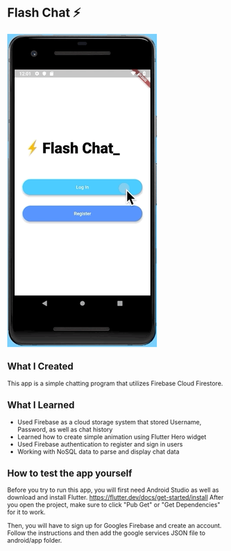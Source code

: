 
# Flash Chat ⚡️

![Finished Project](https://github.com/Tony-Kim09/Flash-Chat-Project/blob/master/images/flashchat.PNG)

## What I Created

This app is a simple chatting program that utilizes Firebase Cloud Firestore. 

## What I Learned

- Used Firebase as a cloud storage system that stored Username, Password, as well as chat history
- Learned how to create simple animation using Flutter Hero widget
- Used Firebase authentication to register and sign in users
- Working with NoSQL data to parse and display chat data

## How to test the app yourself

Before you try to run this app, you will first need Android Studio as well as download and install Flutter.
https://flutter.dev/docs/get-started/install
After you open the project, make sure to click "Pub Get" or "Get Dependencies" for it to work.

Then, you will have to sign up for Googles Firebase and create an account. Follow the instructions and then add the google services JSON file to android/app folder.
